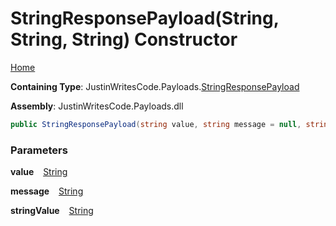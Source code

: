 # StringResponsePayload\(String, String, String\) Constructor

[Home](../../../README.md)

**Containing Type**: JustinWritesCode\.Payloads\.[StringResponsePayload](../README.md)

**Assembly**: JustinWritesCode\.Payloads\.dll

```csharp
public StringResponsePayload(string value, string message = null, string stringValue = null)
```

### Parameters

**value** &ensp; [String](https://docs.microsoft.com/en-us/dotnet/api/system.string)

**message** &ensp; [String](https://docs.microsoft.com/en-us/dotnet/api/system.string)

**stringValue** &ensp; [String](https://docs.microsoft.com/en-us/dotnet/api/system.string)